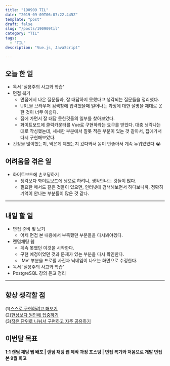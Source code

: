 ```yaml
---
title: "190909 TIL"
date: "2019-09-09T06:07:22.445Z"
template: "post"
draft: false
slug: "/posts/190909til"
category: "TIL"
tags:
  - "TIL"
description: "Vue.js, JavaScript"

---
```


## 오늘 한 일

- 독서 '실용주의 사고와 학습'
- 면접 복기
  - 면접에서 나온 질문들과, 잘 대답하지 못했다고 생각되는 질문들을 정리했다.
  - URL을 브라우저 검색창에 입력했을때 일어나는 과정에 대한 설명을 제대로 못한 것이 너무 아쉽다.
  - 집에 가면서 잘 대답 못한것들의 일부를 찾아보았다.
  - 화이트보드에 클릭카운터를 Vue로 구현하라는 요구를 받았다. 대충 생각나는대로 작성했는데, 세세한 부분에서 잘못 적은 부분이 있는 것 같아서, 집에가서 다시 구현해보았다.
- 긴장을 많이했는지, 먹은게 체했는지 갔다와서 몸이 안좋아서 계속 누워있었다 😭

## 어려움을 겪은 일

- 화이트보드에 손코딩하기
  - 생각보다 화이트보드에 생으로 하려니, 생각안나는 것들이 많다.
  - 필요한 메서드 같은 것들이 있으면, 인터넷에 검색해보면서 하다보니까, 정확히 기억이 안나는 부분들이 많은 것 같다.

---

## 내일 할 일

- 면접 준비 및 보기
  - 어제 면접 본 내용에서 부족했던 부분들을 다시봐야겠다.
- 랜덤채팅 웹
  - 계속 못했던 이것을 시작한다.
  - 구현 예정이었던 것과 문제가 있는 부분을 다시 확인한다.
  - 'Me' 부분을 프로필 사진과 닉네임이 나오는 화면으로 수정한다.
- 독서 '실용주의 사고와 학습'
- PostgreSQL 강의 듣고 정리

------



## 항상 생각할 점

(1)<u>스스로 구현하려고 해보기</u> <br>(2)<u>현상보다 원인에 집중하기</u> <br>(3)<u>작은 단위로 나눠서 구현하고 자주 공유하기</u>



## 이번달 목표

**1:1 랜덤 채팅 웹 배포 | 랜덤 채팅 웹 제작 과정 포스팅 | 면접 복기와 처음으로 개발 면접 본 9월 회고**

